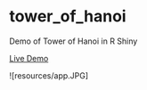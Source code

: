 # tower_of_hanoi
Demo of Tower of Hanoi in R Shiny

[Live Demo](https://yifyan-yusuzech.shinyapps.io/tower_of_hanoi/)

![resources/app.JPG]
